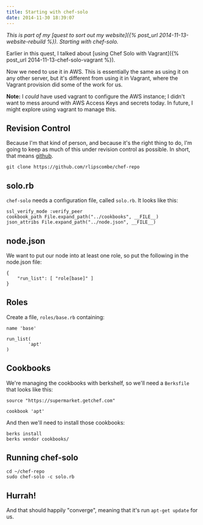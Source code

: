 ```yaml
---
title: Starting with chef-solo
date: 2014-11-30 18:39:07
---
```


*This is part of my [quest to sort out my website]({% post_url 2014-11-13-website-rebuild %}).
Starting with chef-solo.*

Earlier in this quest, I talked about 
[using Chef Solo with Vagrant]({% post_url 2014-11-13-chef-solo-vagrant %}).

Now we need to use it in AWS. This is essentially the same as using it on any
other server, but it's different from using it in Vagrant, where the Vagrant
provision did some of the work for us.

**Note:** I _could_ have used vagrant to configure the AWS instance; I didn't
want to mess around with AWS Access Keys and secrets today. In future, I might
explore using vagrant to manage this.

## Revision Control

Because I'm that kind of person, and because it's the right thing to do, I'm
going to keep as much of this under revision control as possible. In short,
that means [github](https://github.com/rlipscombe/chef-repo).

    git clone https://github.com/rlipscombe/chef-repo

## solo.rb

`chef-solo` needs a configuration file, called `solo.rb`. It looks like this:

    ssl_verify_mode :verify_peer
    cookbook_path File.expand_path("../cookbooks", __FILE__)
    json_attribs File.expand_path("../node.json", __FILE__)

## node.json

We want to put our node into at least one role, so put the following in the
node.json file:

    {
        "run_list": [ "role[base]" ]
    }

## Roles

Create a file, `roles/base.rb` containing:

    name 'base'

    run_list(
            'apt'
    )

## Cookbooks

We're managing the cookbooks with berkshelf, so we'll need a `Berksfile` that looks like this:

    source "https://supermarket.getchef.com"

    cookbook 'apt'

And then we'll need to install those cookbooks:

    berks install
    berks vendor cookbooks/

## Running chef-solo

    cd ~/chef-repo
    sudo chef-solo -c solo.rb

## Hurrah!

And that should happily "converge", meaning that it's run `apt-get update` for us.
